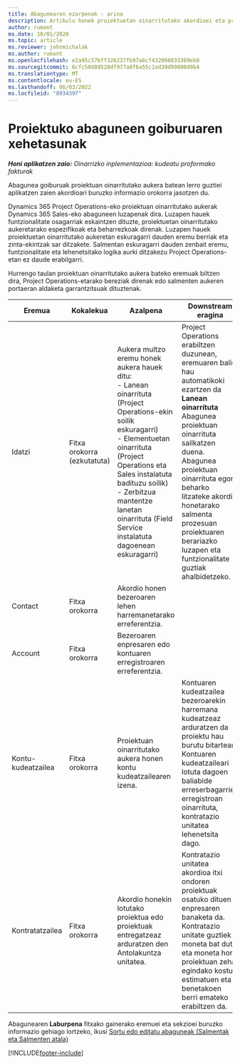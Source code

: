 ```yaml
---
title: Abagunearen ezarpenak - arina
description: Artikulu honek proiektuetan oinarritutako akordioei eta proiektuetan oinarritutako aukera-lerroei buruzko informazioa eskaintzen du.
author: rumant
ms.date: 10/01/2020
ms.topic: article
ms.reviewer: johnmichalak
ms.author: rumant
ms.openlocfilehash: e2a95c57bff326237fb97a6cf432096833369eb8
ms.sourcegitcommit: 6cfc50d89528df977a8f6a55c1ad39d99800d9b4
ms.translationtype: MT
ms.contentlocale: eu-ES
ms.lasthandoff: 06/03/2022
ms.locfileid: "8934397"
---
```

# <a name="header-details-for-project-opportunities"></a>Proiektuko abaguneen goiburuaren xehetasunak

_**Honi aplikatzen zaio:** Oinarrizko inplementazioa: kudeatu proformako fakturak_

Abagunea goiburuak proiektuan oinarritutako aukera batean lerro guztiei aplikatzen zaien akordioari buruzko informazio orokorra jasotzen du.

Dynamics 365 Project Operations-eko proiektuan oinarritutako aukerak Dynamics 365 Sales-eko abaguneen luzapenak dira. Luzapen hauek funtzionalitate osagarriak eskaintzen dituzte, proiektuetan oinarritutako aukeretarako espezifikoak eta beharrezkoak direnak. Luzapen hauek proiektuetan oinarritutako aukeretan eskuragarri dauden eremu berriak eta zinta-ekintzak sar ditzakete. Salmentan eskuragarri dauden zenbait eremu, funtzionalitate eta lehenetsitako logika aurki ditzakezu Project Operations-etan ez daude erabilgarri.

Hurrengo taulan proiektuan oinarritutako aukera bateko eremuak biltzen dira, Project Operations-etarako bereziak direnak edo salmenten aukeren portaeran aldaketa garrantzitsuak dituztenak.

| **Eremua** | **Kokalekua** | **Azalpena** | **Downstream eragina** |
| --- | --- | --- | --- |
| Idatzi | Fitxa orokorra (ezkutatuta) | Aukera multzo eremu honek aukera hauek ditu:</br>- Lanean oinarrituta (Project Operations-ekin soilik eskuragarri)</br>- Elementuetan oinarrituta (Project Operations eta Sales instalatuta badituzu soilik)</br>- Zerbitzua mantentze lanetan oinarrituta (Field Service instalatuta dagoenean eskuragarri) | Project Operations erabiltzen duzunean, eremuaren balio hau automatikoki ezartzen da **Lanean oinarrituta** Abagunea proiektuan oinarrituta sailkatzen duena. Abagunea proiektuan oinarrituta egon beharko litzateke akordio honetarako salmenta prozesuan proiektuaren berariazko luzapen eta funtzionalitate guztiak ahalbidetzeko. |
| Contact | Fitxa orokorra | Akordio honen bezeroaren lehen harremanetarako erreferentzia. | |
| Account | Fitxa orokorra | Bezeroaren enpresaren edo kontuaren erregistroaren erreferentzia. | |
| Kontu-kudeatzailea | Fitxa orokorra | Proiektuan oinarritutako aukera honen kontu kudeatzailearen izena. | Kontuaren kudeatzailea bezeroarekin harremana kudeatzeaz arduratzen da proiektu hau burutu bitartean. Kontuaren kudeatzaileari lotuta dagoen baliabide erreserbagarrien erregistroan oinarrituta, kontratazio unitatea lehenetsita dago. |
| Kontratatzailea | Fitxa orokorra | Akordio honekin lotutako proiektua edo proiektuak entregatzeaz arduratzen den Antolakuntza unitatea. | Kontratazio unitatea akordioa itxi ondoren proiektuak osatuko dituen enpresaren banaketa da. Kontratazio unitate guztiek moneta bat dute, eta moneta hori proiektuan zehar egindako kostu estimatuen eta benetakoen berri emateko erabiltzen da. |

Abagunearen **Laburpena** fitxako gainerako eremuei eta sekzioei buruzko informazio gehiago lortzeko, ikusi [Sortu edo editatu abaguneak (Salmentak eta Salmenten atala)](/dynamics365/sales-enterprise/create-edit-opportunity-sales)


[!INCLUDE[footer-include](../../includes/footer-banner.md)]
